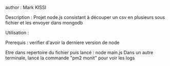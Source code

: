 author : Mark KISSI

Description : Projet node.js consistant à découper un csv en plusieurs sous fichier et les envoyer dans mongodb

Utilisation : 

Prerequis : verifier d'avoir la derniere version de node

Etre dans repertoire du fichier puis lancé : node main.js
Dans un autre terminale, lancé la commande "pm2 monit" pour voir les logs


